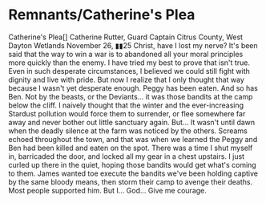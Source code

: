 # Remnants/Catherine's Plea

Catherine's Plea[]
Catherine Rutter, Guard Captain
Citrus County, West Dayton Wetlands
November 26, ▮▮25
Christ, have I lost my nerve?
It's been said that the way to win a war is to abandoned all your moral principles more quickly than the enemy. I have tried my best to prove that isn't true. Even in such desperate circumstances, I believed we could still fight with dignity and live with pride. But now I realize that I only thought that way because I wasn't yet desperate enough.
Peggy has been eaten. And so has Ben. Not by the beasts, or the Deviants... it was those bandits at the camp below the cliff. I naively thought that the winter and the ever-increasing Stardust pollution would force them to surrender, or flee somewhere far away and never bother out little sanctuary again. But... It wasn't until dawn when the deadly silence at the farm was noticed by the others. Screams echoed throughout the town, and that was when we learned the Peggy and Ben had been killed and eaten on the spot.
There was a time I shut myself in, barricaded the door, and locked all my gear in a chest upstairs. I just curled up there in the quiet, hoping those bandits would get what's coming to them. James wanted toe execute the bandits we've been holding captive by the same bloody means, then storm their camp to avenge their deaths. Most people supported him. But I... God... Give me courage.
